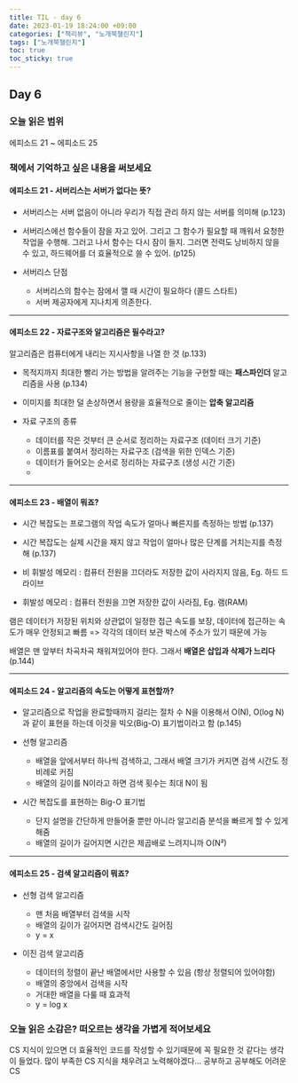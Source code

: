 ```yaml
---
title: TIL - day 6
date: 2023-01-19 18:24:00 +09:00
categories: ["책리뷰", "노개북챌린지"]
tags: ["노개북챌린지"]
toc: true
toc_sticky: true
---
```


## Day 6

### 오늘 읽은 범위

에피소드 21 ~ 에피소드 25

### 책에서 기억하고 싶은 내용을 써보세요

#### 에피소드 21 - 서버리스는 서버가 없다는 뜻?

- 서버리스는 서버 없음이 아니라 우리가 직접 관리 하지 않는 서버를 의미해 (p.123)

- 서버리스에선 함수들이 잠을 자고 있어. 그리고 그 함수가 필요할 때 깨워서 요청한 작업을 수행해. 그러고 나서 함수는 다시 잠이 들지. 그러면 전력도 낭비하지 않을 수 있고, 하드웨어를 더 효율적으로 쓸 수 있어. (p125)

- 서버리스 단점

  - 서버리스의 함수는 잠에서 깰 때 시간이 필요하다 (콜드 스타트)
  - 서버 제공자에게 지나치게 의존한다.

---

#### 에피소드 22 - 자료구조와 알고리즘은 필수라고?

알고리즘은 컴퓨터에게 내리는 지시사항을 나열 한 것 (p.133)

- 목적지까지 최대한 빨리 가는 방법을 알려주는 기능을 구현할 때는 **패스파인더** 알고리즘을 사용 (p.134)

- 이미지를 최대한 덜 손상하면서 용량을 효율적으로 줄이는 **압축 알고리즘**

- 자료 구조의 종류

  - 데이터를 작은 것부터 큰 순서로 정리하는 자료구조 (데이터 크기 기준)
  - 이름표를 붙여서 정리하는 자료구조 (검색을 위한 인덱스 기준)
  - 데이터가 들어오는 순서로 정리하는 자료구조 (생성 시간 기준)
  -

---

#### 에피소드 23 - 배열이 뭐죠?

- 시간 복잡도는 프로그램의 작업 속도가 얼마나 빠른지를 측정하는 방법 (p.137)

- 시간 복잡도는 실제 시간을 재지 않고 작업이 얼마나 많은 단계를 거치는지를 측정해 (p.137)

- 비 휘발성 메모리 : 컴퓨터 전원을 끄더라도 저장한 값이 사라지지 않음, Eg. 하드 드라이브

- 휘발성 메모리 : 컴퓨터 전원을 끄면 저장한 값이 사라짐, Eg. 램(RAM)

램은 데이터가 저장된 위치와 상관없이 일정한 접근 속도를 보장, 데이터에 접근하는 속도가 매우 안정되고 빠름
=> 각각의 데이터 보관 박스에 주소가 있기 때문에 가능

배열은 맨 앞부터 차곡차곡 채워져있어야 한다. 그래서 **배열은 삽입과 삭제가 느리다** (p.144)

---

#### 에피소드 24 - 알고리즘의 속도는 어떻게 표현할까?

- 알고리즘으로 작업을 완료할때까지 걸리는 절차 수 N을 이용해서 O(N), O(log N)과 같이 표현을 하는데 이것을 빅오(Big-O) 표기법이라고 함 (p.145)

- 선형 알고리즘

  - 배열을 앞에서부터 하나씩 검색하고, 그래서 배열 크기가 커지면 검색 시간도 정비례로 커짐
  - 배열의 길이를 N이라고 하면 검색 횟수는 최대 N이 됨

- 시간 복잡도를 표현하는 Big-O 표기법

  - 단지 설명을 간단하게 만들어줄 뿐만 아니라 알고리즘 분석을 빠르게 할 수 있게 해줌
  - 배열의 길이가 길어지면 시간은 제곱배로 느려지니까 O(N²)

---

#### 에피소드 25 - 검색 알고리즘이 뭐죠?

- 선형 검색 알고리즘

  - 맨 처음 배열부터 검색을 시작
  - 배열의 길이가 길어지면 검색시간도 길어짐
  - y = x

- 이진 검색 알고리즘

  - 데이터의 정렬이 끝난 배열에서만 사용할 수 있음 (항상 정렬되어 있어야함)
  - 배열의 중앙에서 검색을 시작
  - 거대한 배열을 다룰 때 효과적
  - y = log x

### 오늘 읽은 소감은? 떠오르는 생각을 가볍게 적어보세요

CS 지식이 있으면 더 효율적인 코드를 작성할 수 있기때문에 꼭 필요한 것 같다는 생각이 들었다. 많이 부족한 CS 지식을 채우려고 노력해야겠다... 공부하고 공부해도 어려운 CS
